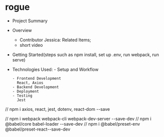 # rogue

- Project Summary
- Overview
  - Contributor
    Jessica: Related Items;
  - short video
- Getting Started(steps such as npm install, set up .env, run webpack, run serve)
- Technologies Used: - Setup and Workflow

      - Frontend Development
        React, Axios
      - Backend Development
      - Deployment
      - Testing
        Jest

// npm i axios, react, jest, dotenv, react-dom --save

// npm i webpack webpack-cli webpack-dev-server --save-dev
// npm i @babel/core babel-loader --save-dev
// npm i @babel/preset-env @babel/preset-react--save-dev
